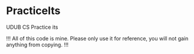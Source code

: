 # PracticeIts
UDUB CS Practice its


!!! All of this code is mine. Please only use it for reference, you will not gain anything from copying. !!!
